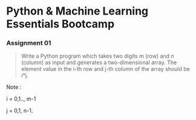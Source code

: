 # Python & Machine Learning Essentials Bootcamp

### Assignment 01

>Write a Python program which takes two digits m (row) and n (column) as input and generates a two-dimensional array. The element value in the i-th row and j-th column of the array should be i*j.

Note :

i = 0,1.., m-1

j = 0,1, n-1.